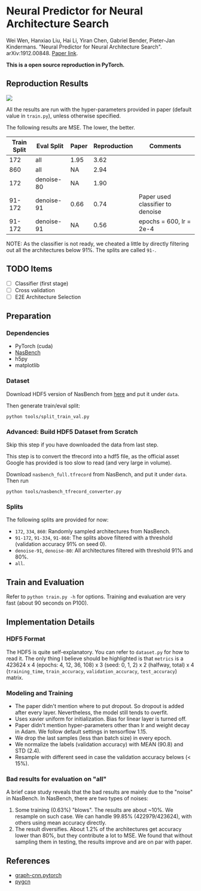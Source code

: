 # Neural Predictor for Neural Architecture Search

Wei Wen, Hanxiao Liu, Hai Li, Yiran Chen, Gabriel Bender, Pieter-Jan Kindermans. "Neural Predictor for Neural Architecture Search". arXiv:1912.00848. [Paper link](https://arxiv.org/abs/1912.00848).

**This is a open source reproduction in PyTorch.**

## Reproduction Results

![](assets/scatterplot.png)

All the results are run with the hyper-parameters provided in paper (default value in `train.py`), unless otherwise specified.

The following results are MSE. The lower, the better.

| Train Split | Eval Split | Paper | Reproduction | Comments                |
|-------------|------------|-------|--------------|-------------------------|
| 172         | all        | 1.95  | 3.62         |                         |
| 860         | all        | NA    | 2.94         |                         |
| 172         | denoise-80 | NA    | 1.90         |                         |
| 91-172      | denoise-91 | 0.66  | 0.74         | Paper used classifier to denoise |
| 91-172      | denoise-91 | NA    | 0.56         | epochs = 600, lr = 2e-4 |

NOTE: As the classifier is not ready, we cheated a little by directly filtering out all the architectures below 91%. The splits are called `91-`.

## TODO Items

- [ ] Classifier (first stage)
- [ ] Cross validation
- [ ] E2E Architecture Selection

## Preparation

### Dependencies

* PyTorch (cuda)
* [NasBench](https://github.com/google-research/nasbench/tree/master/nasbench)
* h5py
* matplotlib

### Dataset

Download HDF5 version of NasBench from [here](https://drive.google.com/open?id=1x1EQCyClzHBVDHloUCtES_-M_E9o4MeF) and put it under `data`.

Then generate train/eval split:

```
python tools/split_train_val.py
```

### Advanced: Build HDF5 Dataset from Scratch

Skip this step if you have downloaded the data from last step.

This step is to convert the tfrecord into a hdf5 file, as the official asset Google has provided is too slow to read (and very large in volume).

Download `nasbench_full.tfrecord` from NasBench, and put it under `data`. Then run

```
python tools/nasbench_tfrecord_converter.py
```

### Splits

The following splits are provided for now:

* `172`, `334`, `860`: Randomly sampled architectures from NasBench.
* `91-172`, `91-334`, `91-860`: The splits above filtered with a threshold (validation accuracy 91% on seed 0).
* `denoise-91`, `denoise-80`: All architectures filtered with threshold 91% and 80%.
* `all`.

## Train and Evaluation

Refer to `python train.py -h` for options. Training and evaluation are very fast (about 90 seconds on P100).

## Implementation Details

### HDF5 Format

The HDF5 is quite self-explanatory. You can refer to `dataset.py` for how to read it. The only thing I believe should be highlighted is that `metrics` is a 423624 x 4 (epochs: 4, 12, 36, 108) x 3 (seed: 0, 1, 2) x 2 (halfway, total) x 4 (`training_time`, `train_accuracy`, `validation_accuracy`, `test_accuracy`) matrix.

### Modeling and Training

* The paper didn't mention where to put dropout. So dropout is added after every layer. Nevertheless, the model still tends to overfit.
* Uses xavier uniform for initialization. Bias for linear layer is turned off.
* Paper didn't mention hyper-parameters other than lr and weight decay in Adam. We follow default settings in tensorflow 1.15.
* We drop the last samples (less than batch size) in every epoch.
* We normalize the labels (validation accuracy) with MEAN (90.8) and STD (2.4).
* Resample with different seed in case the validation accuracy belows (< 15%).

### Bad results for evaluation on "all"

A brief case study reveals that the bad results are mainly due to the "noise" in NasBench. In NasBench, there are two types of noises:

1. Some training (0.63%) "blows". The results are about ~10%. We resample on such case. We can handle 99.85% (422979/423624), with others using mean accuracy directly.
2. The result diversifies. About 1.2% of the architectures get accuracy lower than 80%, but they contribute a lot to MSE. We found that without sampling them in testing, the results improve and are on par with paper.

## References

- [graph-cnn.pytorch](https://github.com/meliketoy/graph-cnn.pytorch)
- [pygcn](https://github.com/tkipf/pygcn)
